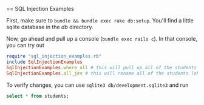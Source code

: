 == SQL Injection Examples

First, make sure to `bundle && bundle exec rake db:setup`. You'll find a little sqlite database in the _db_ directory.

Now, go ahead and pull up a console (`bundle exec rails c`). In that console, you can try out

```ruby
require "sql_injection_examples.rb"
include SqlInjectionExamples
SqlInjectionExamples.where_all # this will pull up all of the students (oh no!)
SqlInjectionExamples.all_jev # this will rename all of the students (oh no!)
```

To verify changes, you can use `sqlite3 db/development.sqlite3` and run

```SQL
select * from students;
```
